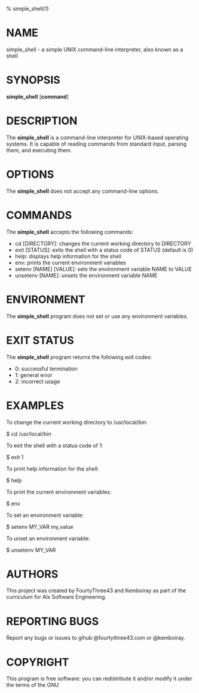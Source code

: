 % simple_shell(1)

# NAME

simple_shell - a simple UNIX command-line interpreter, also known as a shell

# SYNOPSIS

**simple_shell** [**command**]

# DESCRIPTION

The **simple_shell** is a command-line interpreter for UNIX-based operating systems. It is capable of reading commands from standard input, parsing them, and executing them.

# OPTIONS

The **simple_shell** does not accept any command-line options.

# COMMANDS

The **simple_shell** accepts the following commands:

- cd [DIRECTORY]: changes the current working directory to DIRECTORY
- exit [STATUS]: exits the shell with a status code of STATUS (default is 0)
- help: displays help information for the shell
- env: prints the current environment variables
- setenv [NAME] [VALUE]: sets the environment variable NAME to VALUE
- unsetenv [NAME]: unsets the environment variable NAME

# ENVIRONMENT

The **simple_shell** program does not set or use any environment variables.

# EXIT STATUS

The **simple_shell** program returns the following exit codes:

- 0: successful termination
- 1: general error
- 2: incorrect usage

# EXAMPLES

To change the current working directory to /usr/local/bin:

$ cd /usr/local/bin


To exit the shell with a status code of 1:

$ exit 1

To print help information for the shell:

$ help

To print the current environment variables:

$ env

To set an environment variable:

$ setenv MY_VAR my_value

To unset an environment variable:

$ unsetenv MY_VAR

# AUTHORS

This project was created by FourtyThree43 and Kemboiray as part of the curriculum for Alx Software Engineering.

# REPORTING BUGS

Report any bugs or issues to gihub @fourtythree43.com or @kemboiray.

# COPYRIGHT

This program is free software: you can redistribute it and/or modify it under the terms of the GNU
